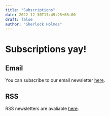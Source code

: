 ```yaml
---
title: "Subscriptions"
date: 2022-12-30T17:49:25+08:00
draft: false
author: "Sherlock Holmes"
---
```


# Subscriptions yay!

## Email

You can subscribe to our email newsletter [here](https://tinyletter.com/tuxpress).

## RSS

RSS newsletters are avaliable [here](https://tuxpress.tk/index.xml).

